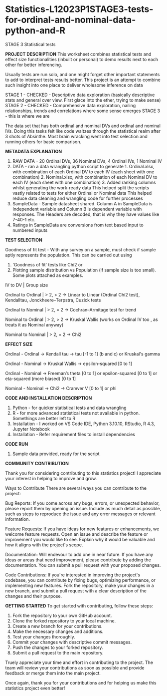 # Statistics-L12023P1STAGE3-tests-for-ordinal-and-nominal-data-python-and-R

STAGE 3 Statistical tests

**PROJECT DESCRIPTION**
This worksheet combines statistical tests and effect size functionalities (inbuilt or personal) to demo results next to each other for better inferencing.

Usually tests are run solo, and one might forget other important statements to add to interpret tests results better. This project is an attempt to combine such insight into one place to deliver wholesome inference on data

STAGE 1 - CHECKED - Descriptive data exploration (basically descriptive stats and general over view. First glace into the ether, trying to make sense)
STAGE 2 - CHECKED - Comprehensive data exploration, nailing relationships, trends and correlations where some sense emerges
STAGE 3 - this is where we are

The data set that has both ordinal and nominal DVs and ordinal and nominal IVs. Doing this tasks felt like code waltzes through the statistical realm after 3 shots of Absinthe. 
Most brain wracking went into test selection and running others for basic comparison. 

**METADATA EXPLANATION**

1.  RAW DATA - 20 Ordinal DVs, 36 Nominal DVs, 4 Ordinal IVs, 1 Nominal IV
2.  DATA - ran a data wrangling python script to generate 
        1.  Ordinal.xlsx, with combination of each Ordinal DV to each IV (each sheet with one combination)
        2.  Nominal.xlsx, with combination of each Nominal DV to each IV (each sheet with one combination)
        3.  Added ranking columns whilst generating the work-ready data
    This helped split the scripts vastly related to tests for either Ordinal or Nominal data 
    This helped reduce data cleaning and wrangling code for further processes
3.  SampleData - Sample datasheet shared. Column A in SampleData is Independent variable and Column B is dependent variable with responses. The Headers are decoded, that is why they have values like 7-40-1 etc. 
4.  Ratings in SampleData are conversions from text based input to numbered inputs

**TEST SELECTION**

Goodness of fit test - With any survey on a sample, must check if sample aptly represents the population. This can be carried out using 
1. 'Goodness of fit' tests like Chi2 or
2. Plotting sample distribution vs Population (if sample size is too small). Some plots attached as examples. 

IV to DV | Group size

Ordinal to Ordinal | > 2, > 2 -> Linear to Linear (Ordinal Chi2 test), Kendalltau, Jonckheere–Terpstra, Cuzick tests

Ordinal to Nominal | > 2, = 2 -> Cochran–Armitage test for trend

Nominal to Ordinal | > 2, > 2 -> Kruskal Wallis (works on Ordinal IV too , as treats it as Nominal anyway)

Nominal to Nominal | > 2, = 2 -> Chi2

**EFFECT SIZE**

Ordinal - Ordinal -> Kendall tau -> tau [-1 to 1] (b and c) or Kruskal's gamma

Ordinal - Nominal -> Kruskal Wallis -> epsilon-squared [0 to 1] 

Ordinal - Nominal -> Freeman’s theta [0 to 1] or epsilon-squared [0 to 1] or eta-squared (more biased) [0 to 1]

Nominal - Nominal -> Chi2 -> Cramver V [0 to 1] or phi


 
**CODE AND INSTALLATION DESCRIPTION**

1.  Python - for quicker statistical tests and data wrangling
2.  R - for more advanced statistical tests not available in python. Somethings are better left to R
3.  Installation - I worked on VS Code IDE, Python 3.10.10, RStudio, R 4.3, Jupyter Notebook 
4.  Installation - Refer requirement files to install dependencies

**CODE RUN**
1.  Sample data provided, ready for the script 

**COMMUNITY CONTRIBUTION**

Thank you for considering contributing to this statistics project! I appreciate your interest in helping to improve and grow.

Ways to Contribute
There are several ways you can contribute to the project:

Bug Reports: If you come across any bugs, errors, or unexpected behavior, please report them by opening an issue. Include as much detail as possible, such as steps to reproduce the issue and any error messages or relevant information.

Feature Requests: If you have ideas for new features or enhancements, we welcome feature requests. Open an issue and describe the feature or improvement you would like to see. Explain why it would be valuable and how it aligns with the project's scope.

Documentation: Will endevour to add one in near future. If you have any ideas or areas that need improvement, please contribute by adding the documentation. You can submit a pull request with your proposed changes.

Code Contributions: If you're interested in improving the project's codebase, you can contribute by fixing bugs, optimizing performance, or implementing new features. Fork the repository, make your changes in a new branch, and submit a pull request with a clear description of the changes and their purpose.


**GETTING STARTED**
To get started with contributing, follow these steps:

1.  Fork the repository to your own GitHub account.
2.  Clone the forked repository to your local machine.
3.  Create a new branch for your contributions.
4.  Make the necessary changes and additions.
5.  Test your changes thoroughly.
6.  Commit your changes with descriptive commit messages.
7.  Push the changes to your forked repository.
8.  Submit a pull request to the main repository.

Truely appreciate your time and effort in contributing to the project. The team will review your contributions as soon as possible and provide feedback or merge them into the main project.

Once again, thank you for your contributions and for helping us make this statistics project even better! 


